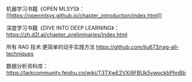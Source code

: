 机器学习书籍《OPEN MLSYS》：[[https://openmlsys.github.io/chapter_introduction/index.html]]

深度学习书籍《DIVE INTO DEEP LEARNING》：
https://zh.d2l.ai/chapter_preliminaries/index.html 


所有 RAG 技术:更简单的动手实践方法
https://github.com/liu673/rag-all-techniques

数据分析资料库：
https://larkcommunity.feishu.cn/wiki/T3TXwE2VXi9FBUk5ywockbPhnBb
